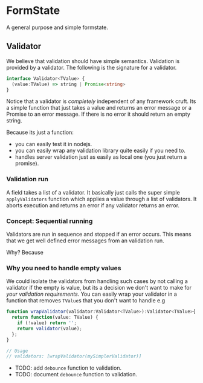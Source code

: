 # FormState

A general purpose and simple formstate.

## Validator

We believe that validation should have simple semantics. Validation is provided by a validator. The following is the signature for a validator.

```ts
interface Validator<TValue> {
  (value:TValue) => string | Promise<string>
}
```

Notice that a validator is *completely* independent of any framework cruft. Its a simple function that just takes a value and returns an error message or a Promise to an error message. If there is no error it should return an empty string.

Because its just a function:
* you can easily test it in nodejs.
* you can easily wrap any validation library quite easily if you need to.
* handles server validation just as easily as local one (you just return a promise).

### Validation run

A field takes a list of a validator. It basically just calls the super simple `applyValidators` function which applies a value through a list of validators. It aborts execution and returns an error if any validator returns an error.

### Concept: Sequential running

Validators are run in sequence and stopped if an error occurs. This means that we get well defined error messages from an validation run.

Why? Because

### Why you need to handle empty values
We could isolate the validators from handling such cases by not calling a validator if the empty is value, but its a decision we don't want to make for *your validation requirements*. You can easily wrap your validator in a function that removes `TValue`s that you don't want to handle e.g

```ts
function wrapValidator(validator:Validator<TValue>):Validator<TValue>{
  return function(value: TValue) {
    if (!value) return '';
    return validator(value);
  };
}

// Usage
// validators: [wrapValidator(mySimplerValidator)]
```

* TODO: add `debounce` function to validation.
* TODO: document `debounce` function to validation.
